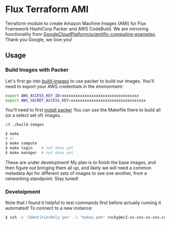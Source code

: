 # Flux Terraform AMI

Terraform module to create Amazon Machine Images (AMI) for Flux Framework HashiCorp Packer and AWS CodeBuild.
We are mirroring functionality from [GoogleCloudPlatform/scientific-computing-examples](https://github.com/GoogleCloudPlatform/scientific-computing-examples/tree/openmpi/fluxfw-gcp). Thank you Google, we love you!

## Usage

### Build Images with Packer

Let's first go into [build-images](build-images) to use packer to build our images.
You'll need to export your AWS credentials in the environment:

```bash
export AWS_ACCESS_KEY_ID=xxxxxxxxxxxxxxxxxxxxxxxxxxxxxxxxxx
export AWS_SECRET_ACCESS_KEY=xxxxxxxxxxxxxxxxxxxxxxxxxxxxxxxxx
```

You'll need to first [install packer](https://developer.hashicorp.com/packer/downloads)
You can use the Makefile there to build all (or a select set of) images.

```bash
cd ./build-images
```
```bash
$ make
# or
$ make compute
$ make login    # not done yet
$ make manager  # not done yet
```

These are under development! My plan is to finish the base images, and then
figure out bringing them all up, and likely we will need a common metadata Api
for different sets of images to see one another, from a networking standpoint.
Stay tuned!


### Develoipment

Note that I found it helpful to test commands first before actually running it
automated! To connect to a new instance:

```bash
$ ssh -o 'IdentitiesOnly yes' -i "mykey.pem" rocky@ec2-xx-xxx-xx-xxx.compute-1.amazonaws.com
```
